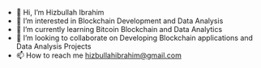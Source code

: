 - 👋 Hi, I’m Hizbullah Ibrahim 
- 👀 I’m interested in Blockchain Development and Data Analysis 
- 🌱 I’m currently learning Bitcoin Blockchain and Data Analytics 
- 💞️ I’m looking to collaborate on Developing Blockchain applications and Data Analysis Projects
- 📫 How to reach me hizbullahibrahim@gmail.com

<!---
hizbu1/hizbu1 is a ✨ special ✨ repository because its `README.md` (this file) appears on your GitHub profile.
You can click the Preview link to take a look at your changes.
--->
